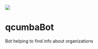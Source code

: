 <a href="https://codeclimate.com/repos/57cb3b411ebccb3977000018/feed"><img src="https://codeclimate.com/repos/57cb3b411ebccb3977000018/badges/ecb98d5d9ff199d5d345/gpa.svg" /></a>
# qcumbaBot
Bot helping to find info about organizations
